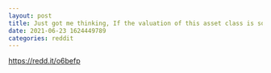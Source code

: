 ```yaml
--- 
layout: post 
title: Just got me thinking, If the valuation of this asset class is so new and is at the juvenile stage that we are still figuring out how to value or whats its worth. 
date: 2021-06-23 1624449789 
categories: reddit 
--- 
```

https://redd.it/o6befp
